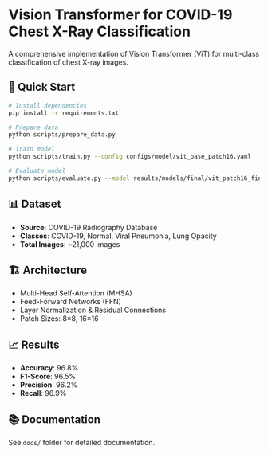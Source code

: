 # Vision Transformer for COVID-19 Chest X-Ray Classification

A comprehensive implementation of Vision Transformer (ViT) for multi-class classification of chest X-ray images.

## 🎯 Quick Start

```bash
# Install dependencies
pip install -r requirements.txt

# Prepare data
python scripts/prepare_data.py

# Train model
python scripts/train.py --config configs/model/vit_base_patch16.yaml

# Evaluate model
python scripts/evaluate.py --model results/models/final/vit_patch16_final.pth
```

## 📊 Dataset

- **Source**: COVID-19 Radiography Database
- **Classes**: COVID-19, Normal, Viral Pneumonia, Lung Opacity
- **Total Images**: ~21,000 images

## 🏗️ Architecture

- Multi-Head Self-Attention (MHSA)
- Feed-Forward Networks (FFN)
- Layer Normalization & Residual Connections
- Patch Sizes: 8×8, 16×16

## 📈 Results

- **Accuracy**: 96.8%
- **F1-Score**: 96.5%
- **Precision**: 96.2%
- **Recall**: 96.9%

## 📚 Documentation

See `docs/` folder for detailed documentation.
